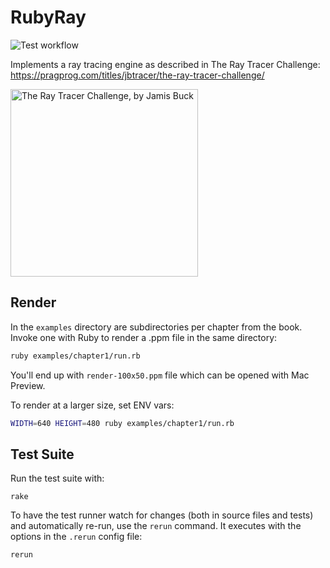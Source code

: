 # RubyRay

![Test workflow](https://github.com/cannikin/rubyray/actions/workflows/test.yml/badge.svg)

Implements a ray tracing engine as described in The Ray Tracer Challenge: https://pragprog.com/titles/jbtracer/the-ray-tracer-challenge/

<img src="https://user-images.githubusercontent.com/300/112259688-f494c080-8c25-11eb-8188-a9bb2e1f7311.png" width="300" alt="The Ray Tracer Challenge, by Jamis Buck" />

## Render

In the `examples` directory are subdirectories per chapter from the book. Invoke one with Ruby to render a .ppm file in the same directory:

```bash
ruby examples/chapter1/run.rb
```

You'll end up with `render-100x50.ppm` file which can be opened with Mac Preview.

To render at a larger size, set ENV vars:

```bash
WIDTH=640 HEIGHT=480 ruby examples/chapter1/run.rb
```

## Test Suite

Run the test suite with:

    rake

To have the test runner watch for changes (both in source files and tests) and automatically re-run, use
the `rerun` command. It executes with the options in the `.rerun` config file:

    rerun
